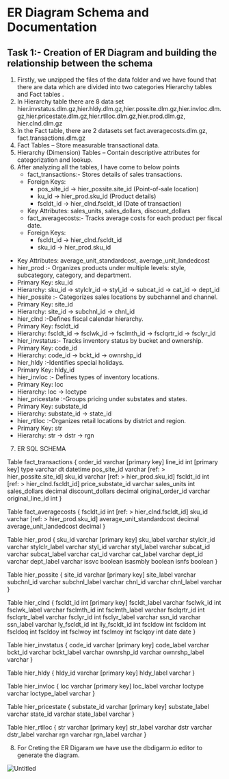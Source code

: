 # ER Diagram Schema and Documentation

## Task 1:-  Creation of ER Diagram and building the relationship between the schema 

1) Firstly, we unzipped the files of the data folder and we have found that there are data which are divided into two categories Hierarchy tables and Fact tables .
2) In Hierarchy table there are 8 data set hier.invstatus.dlm.gz,hier.hldy.dlm.gz,hier.possite.dlm.gz,hier.invloc.dlm.gz,hier.pricestate.dlm.gz,hier.rtlloc.dlm.gz,hier.prod.dlm.gz, hier.clnd.dlm.gz
3) In the Fact table, there are 2 datasets set fact.averagecosts.dlm.gz, fact.transactions.dlm.gz
4) Fact Tables – Store measurable transactional data.
5) Hierarchy (Dimension) Tables – Contain descriptive attributes for categorization and lookup.
6) After analyzing all the tables, I have come to below points
   * fact_transactions:- Stores details of sales transactions.
   * Foreign Keys:
       * pos_site_id → hier_possite.site_id (Point-of-sale location)
       * ku_id → hier_prod.sku_id (Product details)
       * fscldt_id → hier_clnd.fscldt_id (Date of transaction)
   * Key Attributes: sales_units, sales_dollars, discount_dollars
   * fact_averagecosts:- Tracks average costs for each product per fiscal date.
   * Foreign Keys:
       * fscldt_id → hier_clnd.fscldt_id
       * sku_id → hier_prod.sku_id
  * Key Attributes: average_unit_standardcost, average_unit_landedcost
  * hier_prod :- Organizes products under multiple levels: style, subcategory, category, and department.
  * Primary Key: sku_id
  * Hierarchy: sku_id → stylclr_id → styl_id → subcat_id → cat_id → dept_id
  * hier_possite :- Categorizes sales locations by subchannel and channel.
  * Primary Key: site_id
  * Hierarchy: site_id → subchnl_id → chnl_id
  * hier_clnd :-Defines fiscal calendar hierarchy.
  * Primary Key: fscldt_id
  * Hierarchy: fscldt_id → fsclwk_id → fsclmth_id → fsclqrtr_id → fsclyr_id
  * hier_invstatus:- Tracks inventory status by bucket and ownership.
  * Primary Key: code_id
  * Hierarchy: code_id → bckt_id → ownrshp_id
  * hier_hldy :-Identifies special holidays.
  * Primary Key: hldy_id
  * hier_invloc :- Defines types of inventory locations.
  * Primary Key: loc
  * Hierarchy: loc → loctype
  * hier_pricestate :-Groups pricing under substates and states.
  * Primary Key: substate_id
  * Hierarchy: substate_id → state_id
  * hier_rtlloc :-Organizes retail locations by district and region.
  * Primary Key: str
  * Hierarchy: str → dstr → rgn
7) ER SQL SCHEMA

Table fact_transactions {
  order_id varchar [primary key]
  line_id int [primary key]
  type varchar
  dt datetime
  pos_site_id varchar [ref: > hier_possite.site_id] 
  sku_id varchar [ref: > hier_prod.sku_id] 
  fscldt_id int [ref: > hier_clnd.fscldt_id] 
  price_substate_id varchar
  sales_units int
  sales_dollars decimal
  discount_dollars decimal
  original_order_id varchar
  original_line_id int
}

Table fact_averagecosts {
  fscldt_id int [ref: > hier_clnd.fscldt_id] 
  sku_id varchar [ref: > hier_prod.sku_id] 
  average_unit_standardcost decimal
  average_unit_landedcost decimal
}

Table hier_prod {
  sku_id varchar [primary key]
  sku_label varchar
  stylclr_id varchar
  stylclr_label varchar
  styl_id varchar
  styl_label varchar
  subcat_id varchar
  subcat_label varchar
  cat_id varchar
  cat_label varchar
  dept_id varchar
  dept_label varchar
  issvc boolean
  isasmbly boolean
  isnfs boolean
}

Table hier_possite {
  site_id varchar [primary key]
  site_label varchar
  subchnl_id varchar
  subchnl_label varchar
  chnl_id varchar
  chnl_label varchar
}

Table hier_clnd {
  fscldt_id int [primary key]
  fscldt_label varchar
  fsclwk_id int
  fsclwk_label varchar
  fsclmth_id int
  fsclmth_label varchar
  fsclqrtr_id int
  fsclqrtr_label varchar
  fsclyr_id int
  fsclyr_label varchar
  ssn_id varchar
  ssn_label varchar
  ly_fscldt_id int
  lly_fscldt_id int
  fscldow int
  fscldom int
  fscldoq int
  fscldoy int
  fsclwoy int
  fsclmoy int
  fsclqoy int
  date date
}

Table hier_invstatus {
  code_id varchar [primary key]
  code_label varchar
  bckt_id varchar
  bckt_label varchar
  ownrshp_id varchar
  ownrshp_label varchar
}

Table hier_hldy {
  hldy_id varchar [primary key]
  hldy_label varchar
}

Table hier_invloc {
  loc varchar [primary key]
  loc_label varchar
  loctype varchar
  loctype_label varchar
}

Table hier_pricestate {
  substate_id varchar [primary key]
  substate_label varchar
  state_id varchar
  state_label varchar
}

Table hier_rtlloc {
  str varchar [primary key]
  str_label varchar
  dstr varchar
  dstr_label varchar
  rgn varchar
  rgn_label varchar
}

8) For Creting the ER Digaram we have use the dbdigarm.io editor to generate the diagram.
   
![Untitled](https://github.com/user-attachments/assets/c11c74dc-2135-4b5d-a1cc-59fefc85ba97)




